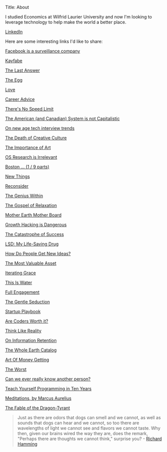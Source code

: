 Title: About

I studied Economics at Wilfrid Laurier University and now I'm looking to leverage technology to help make the world a better place.

[LinkedIn](https://ca.linkedin.com/in/giorgiodelgado)

Here are some interesting links I'd like to share:

[Facebook is a surveillance company](https://www.reddit.com/r/technology/comments/85eri3/edward_snowden_facebook_is_a_surveillance_company/)

[Kayfabe](https://edge.org/response-detail/11783)

[The Last Answer](http://www.thrivenotes.com/the-last-answer/)

[The Egg](http://galactanet.com/oneoff/theegg_mod.html)

[Love](http://paulgraham.com/love.html)

[Career Advice](http://www.thoughtcrime.org/blog/career-advice/)

[There's No Speed Limit](http://sivers.org/kimo)

[The American (and Canadian) System is not Capitalistic](https://www.zerohedge.com/news/2018-01-23/american-system-not-capitalism)

[On new age tech interview trends](http://www.jasq.org/just-another-scala-quant/inverting-binary-trees-considered-harmful)

[The Death of Creative Culture](https://www.brainpickings.org/2015/10/13/john-steinbeck-letters-to-elizabeth-dream/?mc_cid=23a7c01a76&mc_eid=ec41677af4)

[The Importance of Art](https://www.commentarymagazine.com/articles/how-art-became-irrelevant/)

[OS Research is Irrelevant](http://herpolhode.com/rob/utah2000.pdf)

[Boston ... (1 / 9 parts)](http://recode.net/special-series/boston/)

[New Things](http://paulgraham.com/newthings.html)

[Reconsider](https://signalvnoise.com/posts/3972-reconsider)

[The Genius Within](https://alumni.stanford.edu/get/page/magazine/article/?article_id=32124)

[The Gospel of Relaxation](http://www.uky.edu/~eushe2/Pajares/jgospel.html)

[Mother Earth Mother Board](http://www.wired.com/1996/12/ffglass/)

[Growth Hacking is Dangerous](http://austenallred.com/growth-ha/)

[The Catastrophe of Success](http://genius.com/Tennessee-williams-the-catastrophe-of-success-annotated)

[LSD: My Life-Saving Drug](http://www.gq.com/story/lsd-life-saving-drug)

[How Do People Get New Ideas?](https://www.technologyreview.com/s/531911/isaac-asimov-asks-how-do-people-get-new-ideas/)

[The Most Valuable Asset](http://www.nytimes.com/2015/12/15/your-money/your-most-valuable-asset-is-yourself.html?_r=1)

[Iterating Grace](https://fusiondotnet.files.wordpress.com/2015/06/iterating-grace_digitized_small.pdf)

[This Is Water](http://web.archive.org/web/20080213082423/http://www.marginalia.org/dfw_kenyon_commencement.html)

[Full Engagement](http://sivers.org/book/PowerOfFullEngagement)

[The Gentle Seduction](http://www.skyhunter.com/marcs/GentleSeduction.html)

[Startup Playbook](http://playbook.samaltman.com/)

[Are Coders Worth it?](http://aeon.co/magazine/society/james-somers-web-developer-money/)

[Think Like Reality](http://lesswrong.com/lw/hs/think_like_reality/)

[On Information Retention](http://www.gwern.net/Spaced%20repetition)

[The Whole Earth Catalog](http://www.wholeearth.com/index.php)

[Art Of Money Getting](http://www.fourmilab.ch/etexts/www/barnum/moneygetting/moneygetting.html)

[The Worst](http://www.thoughtcrime.org/blog/the-worst/)

[Can we ever really know another person?](http://nautil.us/issue/27/dark-matter/ingenious-nicholas-epley)

[Teach Yourself Programming in Ten Years](http://norvig.com/21-days.html)

[Meditations, by Marcus Aurelius](http://www.gutenberg.org/files/2680/2680-h/2680-h.htm#link2H_INTR)

[The Fable of the Dragon-Tyrant](http://www.nickbostrom.com/fable/dragon.html)


> Just as there are odors that dogs can smell and we cannot, as well as sounds that dogs can hear and we cannot, so too there are wavelengths of light we cannot see and flavors we cannot taste. Why then, given our brains wired the way they are, does the remark, "Perhaps there are thoughts we cannot think," surprise you? - [Richard Hamming](http://journals.plos.org/ploscompbiol/article?id=10.1371/journal.pcbi.1004020)
